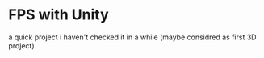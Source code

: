 # FPS with Unity
a quick project i haven't checked it in a while (maybe considred as first 3D project)
